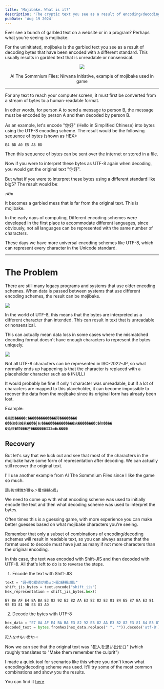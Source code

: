 ```yaml
---
title: 'Mojibake. What is it?'
description: 'The cryptic text you see as a result of encoding/decoding'
pubDate: 'Aug 19 2024'
---
```

Ever see a bunch of garbled text on a website or in a program? Perhaps what you're seeing is mojibake.

For the uninitiated, mojibake is the garbled text you see as a result of decoding bytes that have been encoded with a different standard. This usually results in garbled text that is unreadable or nonsensical.


<div align="center">
<img src="https://files.catbox.moe/ja7vzo.png"/>
<p>AI The Sommnium Files: Nirvana Initiative, example of mojibake used in game</p>
</div>

---

For any text to reach your computer screen, it must first be converted from a stream of bytes to a human-readable format.

In other words, for person A to send a message to person B, the message must be encoded by person A and then decoded by person B. 

As an example, let's encode "你好" (Hello in Simplified Chinese) into bytes using the UTF-8 encoding scheme. The result would be the following sequence of bytes (shown as HEX):
```
E4 BD A0 E5 A5 BD
```
Then this sequence of bytes can be sent over the internet or stored in a file.

Now if you were to interpret these bytes as UTF-8 again when decoding, you would get the original text "你好".

But what if you were to interpret these bytes using a different standard like big5? The result would be:
```
ｧAｦn
```

It becomes a garbled mess that is far from the original text. This is mojibake.

In the early days of computing, Different encoding schemes were developed in the first place to accommodate different languages, since obviously, not all languages can be represented with the same number of characters.

These days we have more universal encoding schemes like UTF-8, which can represent every character in the Unicode standard.

---

# The Problem
There are still many legacy programs and systems that use older encoding schemes. When data is passed between systems that use different encoding schemes, the result can be mojibake.

![](https://files.catbox.moe/48g7t4.png)

In the world of UTF-8, this means that the bytes are interpreted as a different character than intended. This can result in text that is unreadable or nonsensical.

This can actually mean data loss in some cases where the mismatched decoding format doesn't have enough characters to represent the bytes uniquely.

![](https://files.catbox.moe/sjk1be.png)

Not all UTF-8 characters can be represented in ISO-2022-JP, so what normally ends up happening is that the character is replaced with a placeholder character such as `�` (NULL)

It would probably be fine if only 1 character was unreadable, but if a lot of characters are mapped to this placeholder, it can become impossible to recover the data from the mojibake since its original form has already been lost.

Example:
```
�乗而�����с�������������障��������
���潟�潟�若����┃絎���������������絖��������с�障����
�延根�帥���若�������333m�с����
```

## Recovery
But let's say that we luck out and see that most of the characters in the mojibake have some form of representation after decoding. We can actually still recover the original text.

I'll use another example from AI The Sommnium Files since I like the game so much.

```
迥ｯ莠ｺ繧偵が繧ゅ＞蜃ｺ縺輔○繝ｭ 
```

We need to come up with what encoding scheme was used to initially encode the text and then what decoding scheme was used to interpret the bytes.

Often times this is a guessing game, with more experience you can make better guesses based on what mojibake characters you're seeing. 

Remember that only a subset of combinations of encoding/decoding schemes will result in readable text, so you can always assume that the format used to decode must have just as many if not more characters than the original encoding.

In this case, the text was encoded with Shift-JIS and then decoded with UTF-8. All that's left to do is to reverse the steps.

1. Encode the text with Shift-JIS

```python
text = "迥ｯ莠ｺ繧偵が繧ゅ＞蜃ｺ縺輔○繝ｭ"
shift_jis_bytes = text.encode("shift_jis")
hex_representation = shift_jis_bytes.hex()
```

```
E7 8A AF E4 BA BA E3 82 92 E3 82 AA E3 82 82 E3 81 84 E5 87 BA E3 81 95 E3 81 9B E3 83 AD
```

2. Decode the bytes with UTF-8

```python
hex_data = "E7 8A AF E4 BA BA E3 82 92 E3 82 AA E3 82 82 E3 81 84 E5 87 BA E3 81 9B E3 83 AD"
decoded_text = bytes.fromhex(hex_data.replace(" ", "")).decode('utf-8')
```

```
犯人をオもい出せロ
```

Now we can see that the original text was "犯人を思い出せロ" (which roughly translates to "Make them remember the culprit")

I made a quick tool for scenarios like this where you don't know what encoding/decoding scheme was used. It'll try some of the most common combinations and show you the results.

You can find it [here](https://mojibaka.pinapelz.com/)
